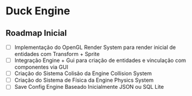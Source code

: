 # Duck Engine

## Roadmap Inicial

- [ ] Implementação do OpenGL Render System para render inicial de entidades com Transform + Sprite
- [ ] Integração Engine + Gui para criação de entidades e vinculação com componentes via GUI
- [ ] Criação do Sistema Colisão da Engine Collision System
- [ ] Criação do Sistema de Física da Engine Physics System
- [ ] Save Config Engine Baseado Inicialmente JSON ou SQL Lite
